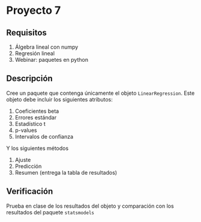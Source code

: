 # Proyecto 7


## Requisitos

1. Álgebra lineal con numpy
2. Regresión lineal
3. Webinar: paquetes en python

## Descripción

Cree un paquete que contenga únicamente el objeto `LinearRegression`. Este objeto debe incluir los siguientes atributos:

1. Coeficientes beta
2. Errores estándar
3. Estadístico t
4. p-values
5. Intervalos de confianza

Y los siguientes métodos

1. Ajuste
2. Predicción
3. Resumen (entrega la tabla de resultados)

## Verificación

Prueba en clase de los resultados del objeto y comparación con los resultados del paquete `statsmodels`

